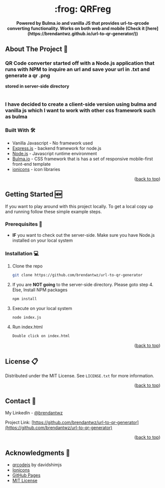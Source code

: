 <h1 align="center">
   :frog: QRFreg
</h1>

<h4 align="center">
    Powered by Bulma.io and vanilla JS that provides url-to-qrcode converting functionality. Works on both web and mobile (Check it [here](https://brendantwz.github.io/url-to-qr-generator/))
</h4>

<!-- ABOUT THE PROJECT --> 
## About The Project :brain:
<h3>QR Code converter started off with a Node.js application that runs with NPM to inquire an url and save your url in .txt and generate a qr .png</h3> <b>stored in server-side directory</b> <br>
<br>
<h3>I have decided to create a client-side version using <b>bulma and vanilla js</b> which I want to work with other css framework such as bulma</h3>


### Built With :hammer_and_wrench:
* Vanilla Javascript - No framework used
* <a href="https://expressjs.com/">Express.js</a> - backend framework for node.js
* <a href="https://nodejs.org/en">Node.js</a> - Javascript runtime environment
* <a href="https://bulma.io/">Bulma.io</a> - CSS framework that is has a set of responsive mobile-first front-end template
* <a href="https://ionic.io/ionicons">ionicons</a> -  icon libraries

<p align="right">(<a href="#readme-top">back to top</a>)</p>

<!-- GETTING STARTED -->
## Getting Started :new:

If you want to play around with this project locally.
To get a local copy up and running follow these simple example steps.

### Prerequisites :eyes:

* <b>IF</b> you want to check out the server-side. Make sure you have Node.js installed on your local system

### Installation :computer:

1. Clone the repo
   ```sh
   git clone https://github.com/brendantwz/url-to-qr-generator
   ```
2. If you are <b>NOT going</b> to the server-side directory. Please goto step 4. Else, Install NPM packages
   ```sh
   npm install
   ```
3. Execute on your local system
   ```sh
   node index.js
   ```
4. Run index.html
   ```sh
   Double click on index.html
   ```

<p align="right">(<a href="#readme-top">back to top</a>)</p>

<!-- LICENSE -->
## License :clipboard:

Distributed under the MIT License. See `LICENSE.txt` for more information.

<p align="right">(<a href="#readme-top">back to top</a>)</p>

<!-- CONTACT -->
## Contact :iphone:

My LinkedIn - [@brendantwz](https://linkedin.com/in/brendantwz)

Project Link: [https://github.com/brendantwz/url-to-qr-generator](https://github.com/brendantwz/url-to-qr-generator)

<p align="right">(<a href="#readme-top">back to top</a>)</p>

<!-- ACKNOWLEDGMENTS -->
## Acknowledgments :muscle:
* [qrcodejs](https://github.com/davidshimjs/qrcodejs?utm_source=cdnjs&utm_medium=cdnjs_link&utm_campaign=cdnjs_library) by davidshimjs
* [Ionicons](https://ionic.io/ionicons)
* [GitHub Pages](https://pages.github.com)
* [MIT License](https://choosealicense.com/licenses/mit/)